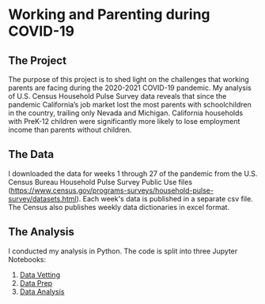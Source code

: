 # Working and Parenting during COVID-19

## The Project
The purpose of this project is to shed light on the challenges that working parents are facing during the 2020-2021 COVID-19 pandemic. My analysis of U.S. Census Household Pulse Survey data reveals that since the pandemic California’s job market lost the most parents with schoolchildren in the country, trailing only Nevada and Michigan. California households with PreK-12 children were significantly more likely to lose employment income than parents without children.

## The Data
I downloaded the data for weeks 1 through 27 of the pandemic from the U.S. Census Bureau Household Pulse Survey Public Use files (https://www.census.gov/programs-surveys/household-pulse-survey/datasets.html). Each week's data is published in a separate csv file. The Census also publishes weekly data dictionaries in excel format.

## The Analysis
I conducted my analysis in Python. The code is split into three Jupyter Notebooks:
1. [Data Vetting](https://github.com/carolineghisolfi/California_Working_Parents/blob/main/notebooks/data_vetting.ipynb)
2. [Data Prep](https://github.com/carolineghisolfi/California_Working_Parents/blob/main/notebooks/data_prep.ipynb)
3. [Data Analysis](https://github.com/carolineghisolfi/California_Working_Parents/blob/main/notebooks/data_analysis.ipynb)

